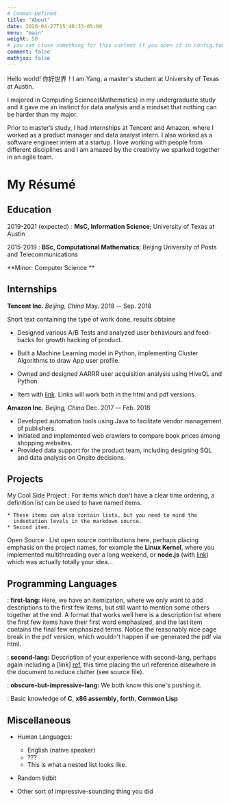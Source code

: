 ```yaml
---
# Common-Defined
title: "About"
date: 2020-04-27T15:40:33-05:00
menu: "main"
weight: 50
# you can close something for this content if you open it in config.toml.
comment: false
mathjax: false
---
```


Hello world! 你好世界！I am Yang, a master's student at University of Texas at Austin. 

I majored in Computing Science(Mathematics) in my undergraduate study and it gave me an instinct for data analysis and a mindset that nothing can be harder than my major. 

Prior to master’s study, I had internships at Tencent and Amazon, where I worked as a product manager and data analyst intern. I also worked as a software engineer intern at a startup. I love working with people from different disciplines and I am amazed by the creativity we sparked together in an agile team.

My Résumé
============
Education
---------

2019-2021 (expected)
:   **MsC, Information Science**; University of Texas at Austin

2015-2019
:   **BSc, Computational Mathematics**; Beijing University of Posts and Telecommunications

   **Minor: Computer Science **

Internships
----------

**Tencent Inc.** *Beijing, China*    May. 2018 -- Sep. 2018

Short text containing the type of work done, results obtaine

* Designed various A/B Tests and analyzed user behaviours and feed-backs for growth hacking of product.
* Built a Machine Learning model in Python, implementing Cluster Algorithms to draw App user profile.
* Owned and designed AARRR user acquisition analysis using HiveQL and Python.

* Item with [link](http://www.example.com). Links will work both in
  the html and pdf versions.

**Amazon Inc.** *Beijing, China*     Dec. 2017 -- Feb. 2018

* Developed automation tools using Java to facilitate vendor management of publishers. 
* Initiated and implemented web crawlers to compare book prices among shopping websites.
* Provided data support for the product team, including designing SQL and data analysis on Onsite decisions.     


Projects
--------------------

My Cool Side Project
:   For items which don't have a clear time ordering, a definition
    list can be used to have named items.

    * These items can also contain lists, but you need to mind the
      indentation levels in the markdown source.
    * Second item.

Open Source
:   List open source contributions here, perhaps placing emphasis on
    the project names, for example the **Linux Kernel**, where you
    implemented multithreading over a long weekend, or **node.js**
    (with [link](http://nodejs.org)) which was actually totally
    your idea...

Programming Languages
----------------------
:   **first-lang:** Here, we have an itemization, where we only want
    to add descriptions to the first few items, but still want to
    mention some others together at the end. A format that works well
    here is a description list where the first few items have their
    first word emphasized, and the last item contains the final few
    emphasized terms. Notice the reasonably nice page break in the pdf
    version, which wouldn't happen if we generated the pdf via html.

:   **second-lang:** Description of your experience with second-lang,
    perhaps again including a [link] [ref], this time placing the url
    reference elsewhere in the document to reduce clutter (see source
    file). 

:   **obscure-but-impressive-lang:** We both know this one's pushing
    it.

:   Basic knowledge of **C**, **x86 assembly**, **forth**, **Common Lisp**

[ref]: https://github.com/githubuser/superlongprojectname

Miscellaneous
----------------

* Human Languages:

     * English (native speaker)
     * ???
     * This is what a nested list looks like.

* Random tidbit

* Other sort of impressive-sounding thing you did

